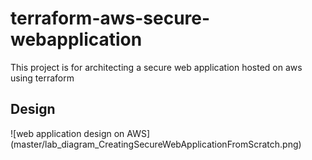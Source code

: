 # terraform-aws-secure-webapplication
This project is for architecting a secure web application hosted on aws using terraform 

Design
-------------------------
![web application design on AWS] (master/lab_diagram_CreatingSecureWebApplicationFromScratch.png)
